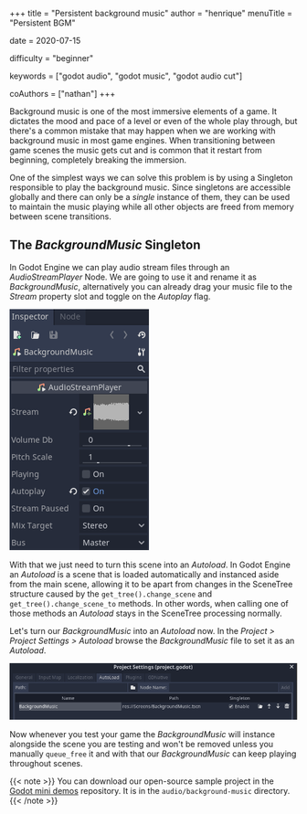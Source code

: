 +++
title = "Persistent background music"
author = "henrique"
menuTitle = "Persistent BGM"

date = 2020-07-15

difficulty = "beginner"

keywords = ["godot audio", "godot music", "godot audio cut"]

coAuthors = ["nathan"]
+++

Background music is one of the most immersive elements of a game. It dictates the mood and pace of a level or even of the whole play through, but there's a common mistake that may happen when we are working with background music in most game engines. When transitioning between game scenes the music gets cut and is common that it restart from beginning, completely breaking the immersion.

One of the simplest ways we can solve this problem is by using a Singleton responsible to play the background music. Since singletons are accessible globally and there can only be a _single_ instance of them, they can be used to maintain the music playing while all other objects are freed from memory between scene transitions.

## The _BackgroundMusic_ Singleton

In Godot Engine we can play audio stream files through an _AudioStreamPlayer_ Node. We are going to use it and rename it as _BackgroundMusic_, alternatively you can already drag your music file to the _Stream_ property slot and toggle on the _Autoplay_ flag.

![BackgroundMusic settings](01.background-music-settings.png)

With that we just need to turn this scene into an _Autoload_. In Godot Engine an _Autoload_ is a scene that is loaded automatically and instanced aside from the main scene, allowing it to be apart from changes in the SceneTree structure caused by the `get_tree().change_scene` and `get_tree().change_scene_to` methods. In other words, when calling one of those methods an _Autoload_ stays in the SceneTree processing normally.

Let's turn our _BackgroundMusic_ into an _Autoload_ now. In the _Project > Project Settings > Autoload_ browse the _BackgroundMusic_ file to set it as an _Autoload_.

![Enabling the BackgroundMusic as an Autoload](02.background-music-autoload.png)

Now whenever you test your game the _BackgroundMusic_ will instance alongside the scene you are testing and won't be removed unless you manually `queue_free` it and with that our _BackgroundMusic_ can keep playing throughout scenes.

{{< note >}}
You can download our open-source sample project in the [Godot mini demos](https://github.com/GDQuest/godot-mini-tuts-demos) repository. It is in the `audio/background-music` directory.
{{< /note >}}

